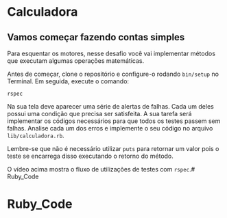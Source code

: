 # Calculadora
## Vamos começar fazendo contas simples
Para esquentar os motores, nesse desafio você vai implementar métodos que executam algumas operações matemáticas.

Antes de começar, clone o repositório e configure-o rodando `bin/setup` no Terminal. Em seguida, execute o comando:

```
rspec
```

Na sua tela deve aparecer uma série de alertas de falhas. Cada um deles possui uma condição que precisa ser satisfeita. A sua tarefa será implementar os códigos necessários para que todos os testes passem sem falhas. Analise cada um dos erros e implemente o seu código no arquivo `lib/calculadora.rb`.

Lembre-se que não é necessário utilizar `puts` para retornar um valor pois o teste se encarrega disso executando o retorno do método.

O vídeo acima mostra o fluxo de utilizações de testes com `rspec`.# Ruby_Code
# Ruby_Code
